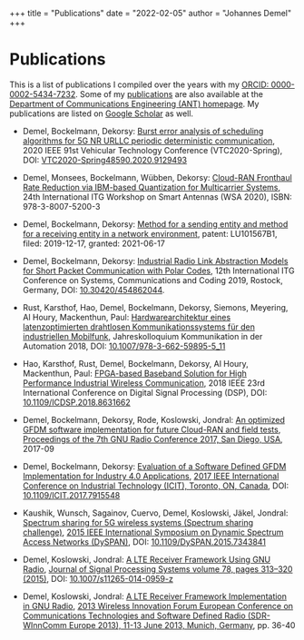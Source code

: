+++
title = "Publications"
date = "2022-02-05"
author = "Johannes Demel"
+++

# Publications

This is a list of publications I compiled over the years with my [ORCID: 0000-0002-5434-7232]( https://orcid.org/0000-0002-5434-7232). Some of my [publications](https://www.ant.uni-bremen.de/en/staff/demel/) are also available at the [Department of Communications Engineering (ANT) homepage](https://www.ant.uni-bremen.de). My publications are listed on [Google Scholar](https://scholar.google.de/citations?user=9Z-CCAoAAAAJ&hl=en) as well.


- Demel, Bockelmann, Dekorsy: [Burst error analysis of scheduling algorithms for 5G NR URLLC periodic deterministic communication](https://doi.org/10.1109/VTC2020-Spring48590.2020.9129493), 2020 IEEE 91st Vehicular Technology Conference (VTC2020-Spring), DOI: [VTC2020-Spring48590.2020.9129493](https://doi.org/10.1109/VTC2020-Spring48590.2020.9129493)

- Demel, Monsees, Bockelmann, Wübben, Dekorsy: [Cloud-RAN Fronthaul Rate Reduction via IBM-based Quantization for Multicarrier Systems](https://ieeexplore.ieee.org/document/9097115), 24th International ITG Workshop on Smart Antennas (WSA 2020), ISBN: 978-3-8007-5200-3

- Demel, Bockelmann, Dekorsy: [Method for a sending entity and method for a receiving entity in a network environment](https://worldwide.espacenet.com/patent/search/family/069375901/publication/LU101567B1?q=pn%3DLU101567B1), patent: LU101567B1, filed: 2019-12-17, granted: 2021-06-17

- Demel, Bockelmann, Dekorsy: [Industrial Radio Link Abstraction Models for Short Packet Communication with Polar Codes](https://ieeexplore.ieee.org/document/8661341), 12th International ITG Conference on Systems, Communications and Coding 2019, Rostock, Germany, DOI: [10.30420/454862044](https://doi.org/10.30420/454862044).

- Rust, Karsthof, Hao, Demel, Bockelmann, Dekorsy, Siemons, Meyering, Al Houry, Mackenthun, Paul: [Hardwarearchitektur eines latenzoptimierten drahtlosen Kommunikationssystems für den industriellen Mobilfunk](https://doi.org/10.1007/978-3-662-59895-5_11), Jahreskolloquium Kommunikation in der Automation 2018, DOI: [10.1007/978-3-662-59895-5_11](https://doi.org/10.1007/978-3-662-59895-5_11)

- Hao, Karsthof, Rust, Demel, Bockelmann, Dekorsy, Al Houry, Mackenthun, Paul: [FPGA-based Baseband Solution for High Performance Industrial Wireless Communication](https://ieeexplore.ieee.org/abstract/document/8631662), 2018 IEEE 23rd International Conference on Digital Signal Processing (DSP), DOI: [10.1109/ICDSP.2018.8631662](https://doi.org/10.1109/ICDSP.2018.8631662)

- Demel, Bockelmann, Dekorsy, Rode, Koslowski, Jondral: [An optimized GFDM software implementation for future Cloud-RAN and field tests](https://pubs.gnuradio.org/index.php/grcon/article/view/23), [Proceedings of the 7th GNU Radio Conference 2017, San Diego, USA](https://www.gnuradio.org/grcon/grcon17/), 2017-09

- Demel, Bockelmann, Dekorsy: [Evaluation of a Software Defined GFDM Implementation for Industry 4.0 Applications](https://ieeexplore.ieee.org/document/7915548), [2017 IEEE International Conference on Industrial Technology (ICIT), Toronto, ON, Canada](https://ieeexplore.ieee.org/xpl/conhome/7907563/proceeding), DOI: [10.1109/ICIT.2017.7915548](https://doi.org/10.1109/ICIT.2017.7915548)

- Kaushik, Wunsch, Sagainov, Cuervo, Demel, Koslowski, Jäkel, Jondral: [Spectrum sharing for 5G wireless systems (Spectrum sharing challenge)](https://dl.acm.org/doi/10.1109/DySPAN.2015.7343841), [2015 IEEE International Symposium on Dynamic Spectrum Access Networks (DySPAN)](https://dl.acm.org/doi/proceedings/10.5555/978-1-4799-7452-8), DOI: [10.1109/DySPAN.2015.7343841](https://doi.org/10.1109/DySPAN.2015.7343841)

- Demel, Koslowski, Jondral: [A LTE Receiver Framework Using GNU Radio](https://link.springer.com/article/10.1007%2Fs11265-014-0959-z), [Journal of Signal Processing Systems volume 78, pages 313–320 (2015)](https://www.springer.com/journal/11265), DOI: [10.1007/s11265-014-0959-z](https://doi.org/10.1007/s11265-014-0959-z)

- Demel, Koslowski, Jondral: [A LTE Receiver Framework Implementation in GNU Radio](https://www.wirelessinnovation.org/assets/Proceedings/2013Europe/sdr-winncomm-europe2013%20proceedings.pdf), [2013 Wireless Innovation Forum European Conference on Communications Technologies and Software Defined Radio (SDR-WInnComm Europe 2013), 11-13 June 2013, Munich, Germany](https://www.wirelessinnovation.org/sdr-winncomm-europe-2013), pp. 36-40




